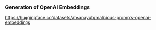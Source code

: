 ### Generation of OpenAI Embeddings

https://huggingface.co/datasets/ahsanayub/malicious-prompts-openai-embeddings
